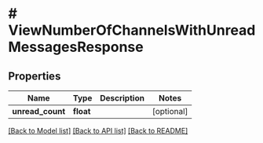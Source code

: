 # # ViewNumberOfChannelsWithUnreadMessagesResponse

## Properties

Name | Type | Description | Notes
------------ | ------------- | ------------- | -------------
**unread_count** | **float** |  | [optional]

[[Back to Model list]](../../README.md#models) [[Back to API list]](../../README.md#endpoints) [[Back to README]](../../README.md)
